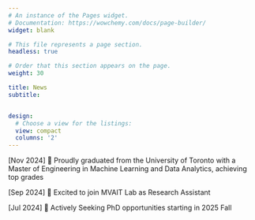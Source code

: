 ```yaml
---
# An instance of the Pages widget.
# Documentation: https://wowchemy.com/docs/page-builder/
widget: blank

# This file represents a page section.
headless: true

# Order that this section appears on the page.
weight: 30

title: News
subtitle:


design:
  # Choose a view for the listings:
  view: compact
  columns: '2'
---
```


[Nov 2024] 🎉 Proudly graduated from the University of Toronto with a Master of Engineering in Machine Learning and Data Analytics, achieving top grades

[Sep 2024] 🙌 Excited to join MVAIT Lab as Research Assistant

[Jul 2024] 🔎 Actively Seeking PhD opportunities starting in 2025 Fall
